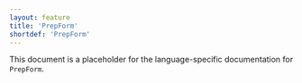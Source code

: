 ```yaml
---
layout: feature
title: 'PrepForm'
shortdef: 'PrepForm'
---
```


This document is a placeholder for the language-specific documentation
for `PrepForm`.
